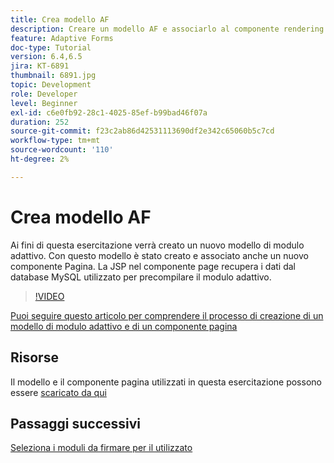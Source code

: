 ```yaml
---
title: Crea modello AF
description: Creare un modello AF e associarlo al componente rendering pagina
feature: Adaptive Forms
doc-type: Tutorial
version: 6.4,6.5
jira: KT-6891
thumbnail: 6891.jpg
topic: Development
role: Developer
level: Beginner
exl-id: c6e0fb92-28c1-4025-85ef-b99bad46f07a
duration: 252
source-git-commit: f23c2ab86d42531113690df2e342c65060b5c7cd
workflow-type: tm+mt
source-wordcount: '110'
ht-degree: 2%

---
```


# Crea modello AF

Ai fini di questa esercitazione verrà creato un nuovo modello di modulo adattivo. Con questo modello è stato creato e associato anche un nuovo componente Pagina. La JSP nel componente page recupera i dati dal database MySQL utilizzato per precompilare il modulo adattivo.


>[!VIDEO](https://video.tv.adobe.com/v/27828?quality=12&learn=on)

[Puoi seguire questo articolo per comprendere il processo di creazione di un modello di modulo adattivo e di un componente pagina](https://experienceleague.adobe.com/docs/experience-manager-learn/forms/storing-and-retrieving-form-data/part5.html?lang=en#storing-and-retrieving-form-data)


## Risorse

Il modello e il componente pagina utilizzati in questa esercitazione possono essere [scaricato da qui](assets/sign-multiple-forms-template.zip)

## Passaggi successivi

[Seleziona i moduli da firmare per il utilizzato](./create-initial-form.md)
